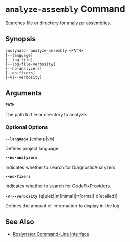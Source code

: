 
# `analyze-assembly` Command

Searches file or directory for analyzer assemblies.

## Synopsis

```
roslynator analyze-assembly <PATH>
[--language]
[--log-file]
[--log-file-verbosity]
[--no-analyzers]
[--no-fixers]
[-v|--verbosity]
```

## Arguments

**`PATH`**

The path to file or directory to analyze.

### Optional Options

**`--language`** {csharp|vb}

Defines project language.

**`--no-analyzers`**

Indicates whether to search for DiagnosticAnalyzers.

**`--no-fixers`**

Indicates whether to search for CodeFixProviders.

**`-v|--verbosity`** {q[uiet]|m[inimal]|n[ormal]|d[etailed]}

Defines the amount of information to display in the log.

## See Also

* [Roslynator Command-Line Interface](README.md)
